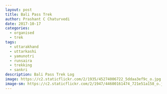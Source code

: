 ```yaml
---
layout: post
title: Bali Pass Trek
author: Prashant C Chaturvedi
date: 2017-10-17
categories:
  - organised
  - trek
tags:
  - uttarakhand
  - uttarkashi
  - yamunotri
  - runsaira
  - trekking
  - sankri
description: Bali Pass Trek Log
image: https://c2.staticflickr.com/2/1935/45274006722_5ddaa3ef9c_o.jpg
image-sm: https://c2.staticflickr.com/2/1947/44600161474_721e51a158_o.jpg
---
```

